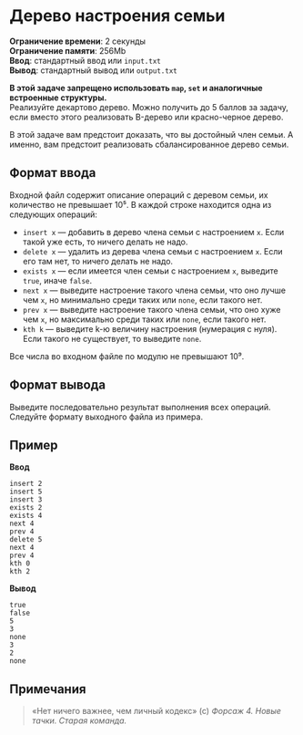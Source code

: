 # Дерево настроения семьи

**Ограничение времени**: 2 секунды  
**Ограничение памяти**: 256Mb  
**Ввод**: стандартный ввод или `input.txt`  
**Вывод**: стандартный вывод или `output.txt`  

**В этой задаче запрещено использовать `map`, `set` и аналогичные встроенные структуры.**  
Реализуйте декартово дерево. Можно получить до 5 баллов за задачу, если вместо этого реализовать B-дерево или красно-черное дерево.

В этой задаче вам предстоит доказать, что вы достойный член семьи. А именно, вам предстоит реализовать сбалансированное дерево семьи.

## Формат ввода
Входной файл содержит описание операций с деревом семьи, их количество не превышает 10⁵. В каждой строке находится одна из следующих операций:

- `insert x` — добавить в дерево члена семьи с настроением `x`. Если такой уже есть, то ничего делать не надо.  
- `delete x` — удалить из дерева члена семьи с настроением `x`. Если его там нет, то ничего делать не надо.  
- `exists x` — если имеется член семьи с настроением `x`, выведите `true`, иначе `false`.  
- `next x` — выведите настроение такого члена семьи, что оно лучше чем `x`, но минимально среди таких или `none`, если такого нет.  
- `prev x` — выведите настроение такого члена семьи, что оно хуже чем `x`, но максимально среди таких или `none`, если такого нет.  
- `kth k` — выведите k-ю величину настроения (нумерация с нуля). Если такого не существует, то выведите `none`.  

Все числа во входном файле по модулю не превышают 10⁹.

## Формат вывода
Выведите последовательно результат выполнения всех операций. Следуйте формату выходного файла из примера.

## Пример
**Ввод**  
```
insert 2
insert 5
insert 3
exists 2
exists 4
next 4
prev 4
delete 5
next 4
prev 4
kth 0
kth 2
```

**Вывод**  
```
true
false
5
3
none
3
2
none
```

## Примечания
> «Нет ничего важнее, чем личный кодекс» (с) *Форсаж 4. Новые тачки. Старая команда.*
```
